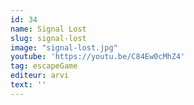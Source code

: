 ```yaml
---
id: 34
name: Signal Lost
slug: signal-lost
image: "signal-lost.jpg"
youtube: 'https://youtu.be/C84Ew0cMhZ4'
tag: escapeGame
editeur: arvi
text: ''
---
```


